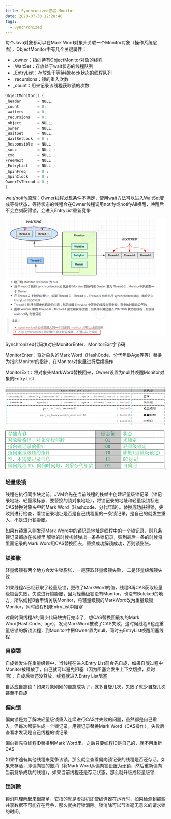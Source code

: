 ```yaml
---
title: Synchronized底层-Monitor
date: 2020-07-30 12:28:48
tags:
  - Synchronized
---
```


每个Java对象都可以在Mark Word对象头关联一个Monitor对象（操作系统层面），ObjectMonitor中有几个关键属性：

- _owner：指向持有ObjectMonitor对象的线程
- _WaitSet：存放处于wait状态的线程队列
- _EntryList：存放处于等待锁block状态的线程队列
- _recursions：锁的重入次数
- _count：用来记录该线程获取锁的次数

```hpp
ObjectMonitor() {
_header       = NULL;
_count        = 0;
_waiters      = 0,
_recursions   = 0;
_object       = NULL;
_owner        = NULL;
_WaitSet      = NULL;
_WaitSetLock  = 0 ;
_Responsible  = NULL ;
_succ         = NULL ;
_cxq          = NULL ;
FreeNext      = NULL ;
_EntryList    = NULL ;
_SpinFreq     = 0 ;
_SpinClock    = 0 ;
OwnerIsThread = 0 ;
}
```

<!--more-->

wait/notify原理：Owner线程发现条件不满足，使用wait方法可以进入WaitSet变成等待状态，等待状态的线程会在Owner线程调用notify或notifyAll唤醒，唤醒后不会立刻获得锁，会进入EntryList重新竞争

![1](Synchronized-Monitor-锁/1.png)

Synchronized代码块对应MonitorEnter、MonitorExit字节码

MonitorEnter：将对象头的Mark Word（HashCode、分代年龄Age等等）替换为指向Monitor的指针，在Monitor对象里进行后续操作

MonitorExit：将对象头MarkWord替换回来，Owner设置为null并唤醒Monitor对象的Entry List

![2](Synchronized-Monitor-锁/2.png)

![3](Synchronized-Monitor-锁/3.png)



### 轻量级锁

线程在执行同步块之前，JVM会先在当前线程的栈帧中创建轻量级锁记录（锁记录地址、轻量级标志、要替换的锁对象地址），将锁记录的地址和轻量级锁标志CAS替换对象头中的Mark Word（Hashcode、分代年龄）。替换成功获得锁，失败则进行检查，看锁记录地址是否是自己线程里的一条锁记录，是自己的就发生重入，不是进行锁膨胀。

如果有锁重入则发现Mark Word中的锁记录地址是线程中的一个锁记录，则几条锁记录都放在栈帧里
解锁的时候栈帧弹出一条条锁记录，弹到最后一条的时候将里面记录的Mark Word用CAS替换回去，替换成功解锁成功，否则锁膨胀。

### 锁膨胀

轻量级锁有两个地方会发生锁膨胀，一是获取轻量级锁失败， 二是轻量级解锁失败

如果线程A已经获取了轻量级锁，更改了MarkWord的值，线程B再CAS获取轻量级锁会失败，失败进行锁膨胀，因为轻量级锁没有Monitor，也没有Bolcked的地方，所以线程B会申请关联Monitor，将轻量级锁的MarkWord改为重量级锁Monitor，同时线程B到EntryList中阻塞

过段时间线程A的同步代码块执行完毕了，想CAS替换回最初的Mark Word(HashCode、age)，发现MarkWord被改了CAS失败，这时候线程A也走重量级锁的解锁流程，到Monitor中把Owner置为null，同时去EntryList唤醒阻塞线程

### 自旋锁

自旋锁发生在重量级锁中，当线程在进入Entry List前会先自旋，如果自旋过程中Monitor被释放了，自己就可以避免阻塞（因为阻塞会发生上下文切换，费时间），自旋后锁还没释放，线程就进入Entry List阻塞

自适应自旋锁：如果对象刚刚的自旋成功了，就多自旋几次，失败了就少自旋几次甚至不自旋

### 偏向锁

偏向锁是为了解决轻量级锁重入连续进行CAS并失败的问题，虽然都是自己重入，但每次都要生成一个锁记录，用锁记录替换Mark Word（CAS操作），失败后查看才发现是自己线程的锁记录

偏向锁先将线程ID替换到Mark Word里，之后只要线程ID是自己的，就不用重新CAS

如果中途有其他线程来竞争该锁，那么就会查看偏向锁记录的线程是否还存活，如果未存活，即偏向锁的撤消（将Mark Word从偏向锁设置为无锁，然后重新偏向当前竞争成功的线程），如果当前线程还是存活状态，那么就升级成轻量级锁

### 锁消除

锁消除理解起来很简单，它指的就是虚拟机即使编译器在运行时，如果检测到那些共享数据不可能存在竞争，那么就执行锁消除。锁消除可以节省毫无意义的请求锁的时间。